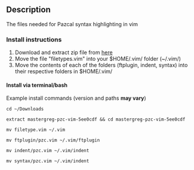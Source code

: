 ## Description

The files needed for Pazcal syntax highlighting in vim

### Install instructions

1. Download and extract zip file from [here](https://github.com/mastergreg/pzc-vim/zipball/master)
2. Move the file "filetypes.vim" into your $HOME/.vim/ folder (~/.vim/)
3. Move the contents of each of the folders (ftplugin, indent, syntax) into their respective folders in $HOME/.vim/


#### Install via terminal/bash
Example install commands (version and paths **may vary**)

	cd ~/Downloads
	
	extract mastergreg-pzc-vim-5ee0cdf && cd mastergreg-pzc-vim-5ee0cdf
	
	mv filetype.vim ~/.vim
	
	mv ftplugin/pzc.vim ~/.vim/ftplugin
	
	mv indent/pzc.vim ~/.vim/indent
	
	mv syntax/pzc.vim ~/.vim/indent